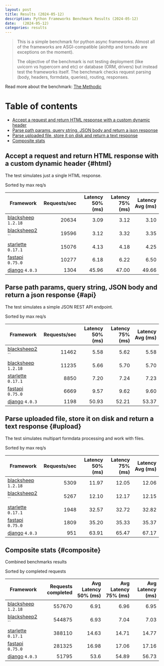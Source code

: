 ```yaml
---
layout: post
title: Results (2024-05-12)
description: Python Frameworks Benchmark Results (2024-05-12)
date:   (2024-05-12)
categories: results
---
```


<script src="https://cdn.jsdelivr.net/npm/chart.js@3.2.1/dist/chart.min.js"></script>

> This is a simple benchmark for python async frameworks. Almost all of the
> frameworks are ASGI-compatible (aiohttp and tornado are exceptions on the
> moment). 
> 
> The objective of the benchmark is not testing deployment (like uvicorn vs
> hypercorn and etc) or database (ORM, drivers) but instead test the frameworks
> itself. The benchmark checks request parsing (body, headers, formdata,
> queries), routing, responses.

Read more about the benchmark: [The Methodic](/py-frameworks-bench/about/)

# Table of contents

* [Accept a request and return HTML response with a custom dynamic header](#html)
* [Parse path params, query string, JSON body and return a json response](#api)
* [Parse uploaded file, store it on disk and return a text response](#upload)
* [Composite stats ](#composite)

<canvas id="chart" style="margin-bottom: 2em"></canvas>
<script>
    var ctx = document.getElementById('chart').getContext('2d');
    var myChart = new Chart(ctx, {
        type: 'bar',
        data: {
            labels: ['blacksheep','blacksheep2','starlette','fastapi','django',],
            datasets: [
                {
                    label: 'Single HTML response (req/s)',
                    data: ['20634','19596','15076','10277','1304',],
                    backgroundColor: [
                        '#b9ddf1', '#afd6ed', '#a5cfe9', '#9bc7e4', '#92c0df', '#89b8da', '#80b0d5', '#79aacf', '#72a3c9', '#6a9bc3', '#6394be', '#5b8cb8', '#5485b2', '#4e7fac', '#4878a6', '#437a9f', '#3d6a98', '#376491', '#305d8a', '#2a5783',
                    ].reverse()
                },
                {
                    label: 'Work with JSON (req/s)',
                    data: ['11462','11235','8850','6669','1198',],
                    backgroundColor: [
                        '#b3e0a6', '#a5db96', '#98d687', '#8ed07f', '#85ca77', '#7dc370', '#75bc69', '#6eb663', '#67af5c', '#61a956', '#59a253', '#519c51', '#49964f', '#428f4d', '#398949', '#308344', '#2b7c40', '#27763d', '#256f3d', '#24693d',
                    ].reverse()
                },
                {
                    label: 'Upload file (req/s)',
                    data: ['5309','5267','1948','1809','951',],
                    backgroundColor: [
                        '#ffc685', '#fcbe75', '#f9b665', '#f7ae54', '#f5a645', '#f59c3c', '#f49234', '#f2882d', '#f07e27', '#ee7422', '#e96b20', '#e36420', '#db5e20', '#d25921', '#ca5422', '#c14f22', '#b84b23', '#af4623', '#a64122', '#9e3d22',
                    ].reverse()
                },
            ]
        }
    });
</script>

##  Accept a request and return HTML response with a custom dynamic header {#html}

The test simulates just a single HTML response. 

Sorted by max req/s

| Framework | Requests/sec | Latency 50% (ms) | Latency 75% (ms) | Latency Avg (ms) |
| --------- | -----------: | ---------------: | ---------------: | ---------------: |
| [blacksheep](https://pypi.org/project/blacksheep/) `1.2.18` | 20634 | 3.09 | 3.12 | 3.10
| [blacksheep2](https://pypi.org/project/blacksheep2/) `` | 19596 | 3.12 | 3.32 | 3.35
| [starlette](https://pypi.org/project/starlette/) `0.17.1` | 15076 | 4.13 | 4.18 | 4.25
| [fastapi](https://pypi.org/project/fastapi/) `0.75.0` | 10277 | 6.18 | 6.22 | 6.50
| [django](https://pypi.org/project/django/) `4.0.3` | 1304 | 45.96 | 47.00 | 49.66


## Parse path params, query string, JSON body and return a json response  {#api}
The test simulates a simple JSON REST API endpoint.  

Sorted by max req/s

| Framework | Requests/sec | Latency 50% (ms) | Latency 75% (ms) | Latency Avg (ms) |
| --------- | -----------: | ---------------: | ---------------: | ---------------: |
| [blacksheep2](https://pypi.org/project/blacksheep2/) `` | 11462 | 5.58 | 5.62 | 5.58
| [blacksheep](https://pypi.org/project/blacksheep/) `1.2.18` | 11235 | 5.66 | 5.70 | 5.70
| [starlette](https://pypi.org/project/starlette/) `0.17.1` | 8850 | 7.20 | 7.24 | 7.23
| [fastapi](https://pypi.org/project/fastapi/) `0.75.0` | 6669 | 9.57 | 9.62 | 9.60
| [django](https://pypi.org/project/django/) `4.0.3` | 1198 | 50.93 | 52.21 | 53.37


## Parse uploaded file, store it on disk and return a text response  {#upload}
The test simulates multipart formdata processing and work with files.  

Sorted by max req/s

| Framework | Requests/sec | Latency 50% (ms) | Latency 75% (ms) | Latency Avg (ms) |
| --------- | -----------: | ---------------: | ---------------: | ---------------: |
| [blacksheep](https://pypi.org/project/blacksheep/) `1.2.18` | 5309 | 11.97 | 12.05 | 12.06
| [blacksheep2](https://pypi.org/project/blacksheep2/) `` | 5267 | 12.10 | 12.17 | 12.15
| [starlette](https://pypi.org/project/starlette/) `0.17.1` | 1948 | 32.57 | 32.72 | 32.82
| [fastapi](https://pypi.org/project/fastapi/) `0.75.0` | 1809 | 35.20 | 35.33 | 35.37
| [django](https://pypi.org/project/django/) `4.0.3` | 951 | 63.91 | 65.47 | 67.17


## Composite stats {#composite}
Combined benchmarks results

Sorted by completed requests

| Framework | Requests completed | Avg Latency 50% (ms) | Avg Latency 75% (ms) | Avg Latency (ms) |
| --------- | -----------------: | -------------------: | -------------------: | ---------------: |
| [blacksheep](https://pypi.org/project/blacksheep/) `1.2.18` | 557670 | 6.91 | 6.96 | 6.95
| [blacksheep2](https://pypi.org/project/blacksheep2/) `` | 544875 | 6.93 | 7.04 | 7.03
| [starlette](https://pypi.org/project/starlette/) `0.17.1` | 388110 | 14.63 | 14.71 | 14.77
| [fastapi](https://pypi.org/project/fastapi/) `0.75.0` | 281325 | 16.98 | 17.06 | 17.16
| [django](https://pypi.org/project/django/) `4.0.3` | 51795 | 53.6 | 54.89 | 56.73
